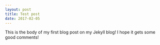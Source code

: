 ```yaml
---
layout: post
title: Test post
date: 2017-02-05
---
```


This is the body of my first blog post on my Jekyll blog! I hope it gets some good comments!

